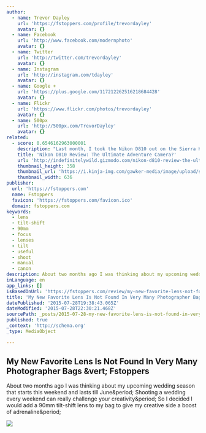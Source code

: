 ```yaml
---
author:
  - name: Trevor Dayley
    url: 'https://fstoppers.com/profile/trevordayley'
    avatar: {}
  - name: Facebook
    url: 'http://www.facebook.com/modernphoto'
    avatar: {}
  - name: Twitter
    url: 'http://twitter.com/trevordayley'
    avatar: {}
  - name: Instagram
    url: 'http://instagram.com/tdayley'
    avatar: {}
  - name: Google +
    url: 'https://plus.google.com/117212262516218684428'
    avatar: {}
  - name: Flickr
    url: 'https://www.flickr.com/photos/trevordayley'
    avatar: {}
  - name: 500px
    url: 'http://500px.com/TrevorDayley'
    avatar: {}
related:
  - score: 0.6546162963000001
    description: "Last month, I took the Nikon D810 out on the Sierra High Route - one of the toughest adventures around. It got dirty, wet, and constantly banged around. Here's how it performed. Three years ago, my roommate bought a D800E. I've always shot Canon, but he let me borrow his Nikon for a couple of shoots."
    title: 'Nikon D810 Review: The Ultimate Adventure Camera?'
    url: 'http://indefinitelywild.gizmodo.com/nikon-d810-review-the-ultimate-adventure-camera-1720304051'
    thumbnail_height: 358
    thumbnail_url: 'https://i.kinja-img.com/gawker-media/image/upload/s--HUMXs9W4--/c_fill,fl_progressive,g_north,h_358,q_80,w_636/1359547536269425185.jpg'
    thumbnail_width: 636
publisher:
  url: 'https://fstoppers.com'
  name: Fstoppers
  favicon: 'https://fstoppers.com/favicon.ico'
  domain: fstoppers.com
keywords:
  - lens
  - tilt-shift
  - 90mm
  - focus
  - lenses
  - tilt
  - useful
  - shoot
  - manual
  - canon
description: About two months ago I was thinking about my upcoming wedding season that starts this weekend and lasts till June. Shooting a wedding every weekend can really challenge your creativity. So I decided I would add a 90mm tilt-shift lens to my bag to give my creative side a boost of adrenaline.
inLanguage: en
app_links: []
isBasedOnUrl: 'https://fstoppers.com/review/my-new-favorite-lens-not-found-very-many-photographer-bags-3186'
title: 'My New Favorite Lens Is Not Found In Very Many Photographer Bags | Fstoppers'
datePublished: '2015-07-28T19:38:43.065Z'
dateModified: '2015-07-28T22:30:21.468Z'
sourcePath: _posts/2015-07-28-my-new-favorite-lens-is-not-found-in-very-many-photographer.md
published: true
_context: 'http://schema.org'
_type: MediaObject

---
```

<article style=""><h1>My New Favorite Lens Is Not Found In Very Many Photographer Bags &amp;vert; Fstoppers</h1><p>About two months ago I was thinking about my upcoming wedding season that starts this weekend and lasts till June&amp;period; Shooting a wedding every weekend can really challenge your creativity&amp;period; So I decided I would add a 90mm tilt-shift lens to my bag to give my creative side a boost of adrenaline&amp;period;</p><img src="https://d1w5usc88actyi.cloudfront.net/wp-content/uploads/2013/03/2013-03-14_0005.jpg" /></article>